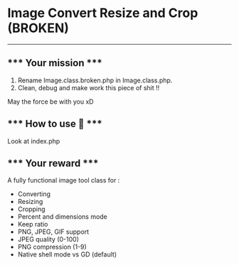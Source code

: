 # Image Convert Resize and Crop (BROKEN)
----------


*** Your mission ***
--------------
 1. Rename Image.class.broken.php in Image.class.php.
 2. Clean, debug and make work this piece of shit !!

May the force be with you xD

*** How to use :gift: ***
-----
Look at index.php

*** Your reward ***
-----
A fully functional image tool class for :

 - Converting
 - Resizing
 - Cropping
 - Percent and dimensions mode
 - Keep ratio
 - PNG, JPEG, GIF support
 - JPEG quality (0-100)
 - PNG compression (1-9)
 - Native shell mode vs GD (default)